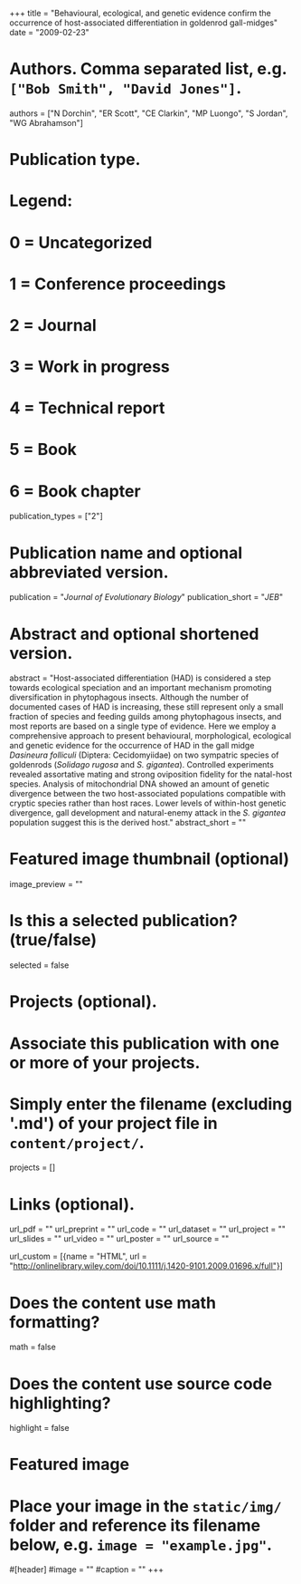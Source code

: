 +++
title = "Behavioural, ecological, and genetic evidence confirm the occurrence of host-associated differentiation in goldenrod gall-midges"
date = "2009-02-23"

# Authors. Comma separated list, e.g. `["Bob Smith", "David Jones"]`.
authors = ["N Dorchin", "ER Scott", "CE Clarkin", "MP Luongo", "S Jordan", "WG Abrahamson"]

# Publication type.
# Legend:
# 0 = Uncategorized
# 1 = Conference proceedings
# 2 = Journal
# 3 = Work in progress
# 4 = Technical report
# 5 = Book
# 6 = Book chapter
publication_types = ["2"]

# Publication name and optional abbreviated version.
publication = "*Journal of Evolutionary Biology*"
publication_short = "*JEB*"

# Abstract and optional shortened version.
abstract = "Host-associated differentiation (HAD) is considered a step towards ecological speciation and an important mechanism promoting diversification in phytophagous insects. Although the number of documented cases of HAD is increasing, these still represent only a small fraction of species and feeding guilds among phytophagous insects, and most reports are based on a single type of evidence. Here we employ a comprehensive approach to present behavioural, morphological, ecological and genetic evidence for the occurrence of HAD in the gall midge *Dasineura folliculi* (Diptera: Cecidomyiidae) on two sympatric species of goldenrods (*Solidago rugosa* and *S. gigantea*). Controlled experiments revealed assortative mating and strong oviposition fidelity for the natal-host species. Analysis of mitochondrial DNA showed an amount of genetic divergence between the two host-associated populations compatible with cryptic species rather than host races. Lower levels of within-host genetic divergence, gall development and natural-enemy attack in the *S. gigantea* population suggest this is the derived host."
abstract_short = ""

# Featured image thumbnail (optional)
image_preview = ""

# Is this a selected publication? (true/false)
selected = false

# Projects (optional).
#   Associate this publication with one or more of your projects.
#   Simply enter the filename (excluding '.md') of your project file in `content/project/`.
projects = []

# Links (optional).
url_pdf = ""
url_preprint = ""
url_code = ""
url_dataset = ""
url_project = ""
url_slides = ""
url_video = ""
url_poster = ""
url_source = ""

url_custom = [{name = "HTML", url = "http://onlinelibrary.wiley.com/doi/10.1111/j.1420-9101.2009.01696.x/full"}]

# Does the content use math formatting?
math = false

# Does the content use source code highlighting?
highlight = false

# Featured image
# Place your image in the `static/img/` folder and reference its filename below, e.g. `image = "example.jpg"`.
#[header]
#image = ""
#caption = ""
+++